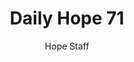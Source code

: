 ---
image: /assets/img/daily-hope-default-artwork.png
title: Daily Hope 71
number: 71
categories:
  - Daily Hope
author: Hope Staff
notes: Daily Hope 71
embed: >-
  <iframe style="border-radius:12px" src="https://open.spotify.com/embed/episode/7c93E1VutgJgTPIZA1ZeYB?utm_source=generator" width="100%" height="152" frameBorder="0" allowfullscreen="" allow="autoplay; clipboard-write; encrypted-media; fullscreen; picture-in-picture" loading="lazy"></iframe>
---